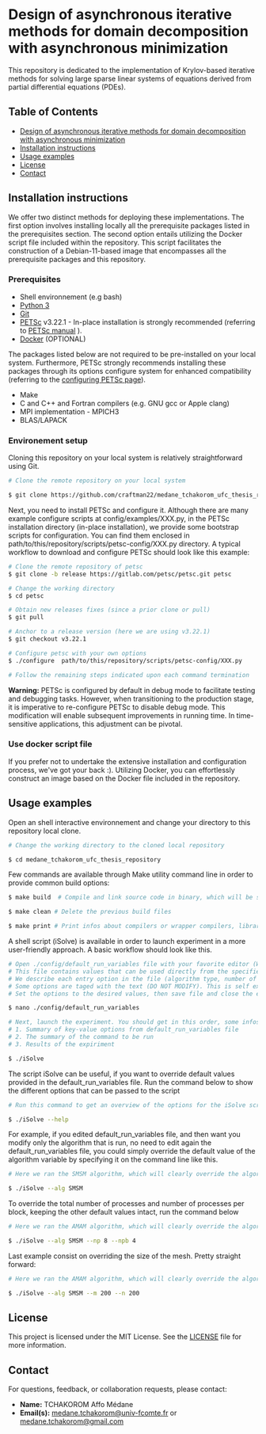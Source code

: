 
# Design of asynchronous iterative methods for domain decomposition with asynchronous minimization

This repository is dedicated to the implementation of Krylov-based iterative methods for solving large sparse linear systems of equations derived from partial differential equations (PDEs).




## Table of Contents

- [Design of asynchronous iterative methods for domain decomposition with asynchronous minimization](#project-name)
- [Installation instructions](#installation-instructions)
- [Usage examples](#usage-examples)
- [License](#license)
- [Contact](#contact)



## Installation instructions

We offer two distinct methods for deploying these implementations. The first option involves installing locally all the prerequisite packages listed in the prerequisites section. The second option entails utilizing the Docker script file included within the repository. This script facilitates the construction of a Debian-11-based image that encompasses all the prerequisite packages and this repository.



### Prerequisites


- Shell environnement (e.g bash)
- [Python 3](https://www.python.org)
- [Git](https://git-scm.com/)
- [PETSc](https://petsc.org) v3.22.1 - In-place installation is strongly recommended (referring to [PETSc manual](https://petsc.org/release/manual/) ).
- [Docker](https://www.docker.com) (OPTIONAL)

The packages listed below are not required to be pre-installed on your local system. Furthermore, PETSc strongly recommends installing these packages through its options configure system for enhanced compatibility (referring to the [configuring PETSc page](https://petsc.org/main/install/install/)). 

- Make 
- C and C++ and Fortran compilers (e.g. GNU gcc or Apple clang)
- MPI implementation - MPICH3
- BLAS/LAPACK


### Environement setup

Cloning this repository on your local system is relatively straightforward using Git.

```bash
# Clone the remote repository on your local system

$ git clone https://github.com/craftman22/medane_tchakorom_ufc_thesis_repository.git
```

Next, you need to install PETSc and configure it.
Although there are many example configure scripts at config/examples/XXX.py, in the PETSc installation directory (in-place installation), we provide some bootstrap scripts for configuration. You can find them enclosed in path/to/this/repository/scripts/petsc-config/XXX.py directory.
A typical workflow to download and configure PETSc should look like this example:


```bash
# Clone the remote repository of petsc
$ git clone -b release https://gitlab.com/petsc/petsc.git petsc

# Change the working directory
$ cd petsc

# Obtain new releases fixes (since a prior clone or pull)
$ git pull

# Anchor to a release version (here we are using v3.22.1)
$ git checkout v3.22.1

# Configure petsc with your own options
$ ./configure  path/to/this/repository/scripts/petsc-config/XXX.py

# Follow the remaining steps indicated upon each command termination
```

**Warning:** PETSc is configured by default in debug mode to facilitate testing and debugging tasks. However, when transitioning to the production stage, it is imperative to re-configure PETSc to disable debug mode. This modification will enable subsequent improvements in running time. In time-sensitive applications, this adjustment can be pivotal.


### Use docker script file

If you prefer not to undertake the extensive installation and configuration process, we've got your back :). Utilizing Docker, you can effortlessly construct an image based on the Docker file included in the repository. 





## Usage examples

Open an shell interactive environnement and change your directory to this repository local clone.

```bash
# Change the working directory to the cloned local repository

$ cd medane_tchakorom_ufc_thesis_repository
```

Few commands are available through Make utility command line in order to provide common build options:


```bash
$ make build  # Compile and link source code in binary, which will be stored in ./bin folder

$ make clean # Delete the previous build files

$ make print # Print infos about compilers or wrapper compilers, libraries and flags
```


A shell script (iSolve) is available in order to launch experiment in a more user-friendly approach.
A basic workflow should look like this.

```bash
# Open ./config/default_run_variables file with your favorite editor (We use nano here)
# This file contains values that can be used directly from the specified binary to be run. 
# We describe each entry option in the file (algorithm type, number of processes ....)
# Some options are taged with the text (DO NOT MODIFY). This is self explanatory
# Set the options to the desired values, then save file and close the editor

$ nano ./config/default_run_variables

# Next, launch the experiment. You should get in this order, some infos on your screen
# 1. Summary of key-value options from default_run_variables file
# 2. The summary of the command to be run
# 3. Results of the expiriment

$ ./iSolve
```

The script iSolve can be useful, if you want to override default values provided in the default_run_variables file. Run the command below to show the different options that can be passed to the script

```bash
# Run this command to get an overview of the options for the iSolve script

$ ./iSolve --help
```

For example, if you edited default_run_variables file, and then want you modify only the algorithm that is run, no need to edit again the default_run_variables file, you could simply override the default value of the algorithm variable by specifying it on the command line like this.

```bash
# Here we ran the SMSM algorithm, which will clearly override the algorith name mentionned in the default_run_variables file

$ ./iSolve --alg SMSM
```

To override the total number of processes and number of processes per block, keeping the other default values intact, run the command below

```bash
# Here we ran the AMAM algorithm, which will clearly override the algorith name mentionned in the default_run_variables file

$ ./iSolve --alg SMSM --np 8 --npb 4
```

Last example consist on overriding the size of the mesh. Pretty straight forward:

```bash
# Here we ran the AMAM algorithm, which will clearly override the algorith name mentionned in the default_run_variables file

$ ./iSolve --alg SMSM --m 200 --n 200
```


<!-- 

This implementations of numerical iteratives methods is based on PETSc (Portable, Extensible Toolkit for Scientific Computation), a suite of data structures and routines for scalable (parallel) solution of scientific applications modeled by parallel differential equations (PDEs) and other related problems.

PETSc provides a comprehensive set of tools for solving linear and nonlinear equations, time-dependent problems, optimization, and other tasks related to PDEs on parallel computers. It supports parallel computations using message-passing via MPI (Message Passing Interface), making it highly efficient for large-scale distributed computations.

PETSc application is hosted on petsc.org website along with manual and tutorials. Find below the steps to install PETSc 3.22.0, the current version as this lines are written



```bash
# Clone the repository
git clone -b release https://gitlab.com/petsc/petsc.git petsc


## Installation

#### Clone the repository

```bash
git clone https://github.com/craftman22/medane_tchakorom_ufc_thesis_repository.git
```


#### Install the required dependencies

- [make](https://www.gnu.org/software/make/)
- [Python3](https://www.python.org)
- C and C++ compilers (e.g. gcc or clang)
- [OPTIONAL] Fortran compiler (e.g. gfortran)

Installating PETSc is pretty forward process. Here is a quick start tutorial for doing so. An in-place installation is recommended for all-in-one folder manageable installation. After installing PETSc, remember to checkout the PETSc v3.22.0 or above.

```bash
# Change directory into the cloned repository
cd petsc

# To anchor to a release version (without intermediate fixes), use
git checkout vMAJOR.MINOR.PATCH
```

After installation, PETSc needs to be configured with minimum options in order to be used. Below is a basic configuration using MPICH as MPI implementation and setting PETSc in debug mode.

Note: You should set the env variables PETSC_DIR and PETSC_ARCH respectively to "petsc installation folder" and "petsc arch folder"

```bash
# Change directory into the PETSc repository
cd petsc

# Run the command to configure PETSc and follow all the guidelines
./configure --download-mpich --debug=1
```

### Clone repository

After PETSc installation and configuraiton, you can clone the current repository in the desired path. Checkout the main branch for lastest release.

```bash
# Clone the repository
git clone git@github.com:craftman22/medane_tchakorom_ufc_thesis_repository.git

# Change directory into the application repository
cd medane_tchakorom_ufc_thesis_repository
``` -->





<!-- 

```

In order to be able to build the project, one need to configure PETSc with minimal options. Below is an example of basic configuration command. This should be sufficient for building the project.

```bash
# Change directory into the PETSc installation directory
cd petsc

# Run the command to configure PETSc and follow all the guidelines
./configure --with-cc=gcc --with-cxx=g++ --with-fc=gfortran --download-mpich --download-f2cblaslapack --download-hypre --with-debugging=no
```

**Warning** : For best performances, one should turn off PETSc debugging option by setting configuration option *--with-debugging=no*. -->


<!-- 
```bash
# Change directory into the project directory
cd medane_tchakorom_ufc_thesis_repository

# Run the command make for building the project
make
``` -->





## License

This project is licensed under the MIT License. See the [LICENSE](LICENSE) file for more information.

## Contact


For questions, feedback, or collaboration requests, please contact:

* **Name:** TCHAKOROM Affo Médane
* **Email(s):** medane.tchakorom@univ-fcomte.fr  or medane.tchakorom@gmail.com




